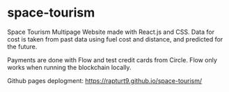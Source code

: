 # space-tourism
Space Tourism Multipage Website made with React.js and CSS. Data for cost is taken from past data using fuel cost and distance, and predicted for the future.

Payments are done with Flow and test credit cards from Circle. Flow only works when running the blockchain locally.

Github pages deplogment: https://rapturt9.github.io/space-tourism/
